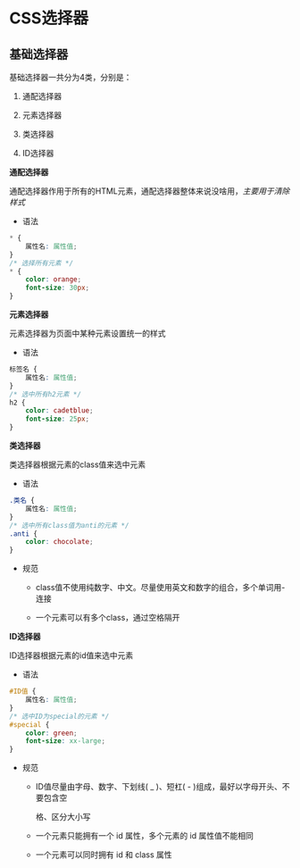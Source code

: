 # CSS选择器

## 基础选择器

基础选择器一共分为4类，分别是：

1. 通配选择器

2. 元素选择器

3. 类选择器

4. ID选择器

**通配选择器**

通配选择器作用于所有的HTML元素，通配选择器整体来说没啥用，*主要用于清除样式*

- 语法

```css
* {
    属性名: 属性值;
}
/* 选择所有元素 */
* {
    color: orange;
    font-size: 30px;
}
```

**元素选择器**

元素选择器为页面中某种元素设置统一的样式

- 语法

```css
标签名 {
    属性名: 属性值;
}
/* 选中所有h2元素 */
h2 {
    color: cadetblue;
    font-size: 25px;
}
```

**类选择器**

类选择器根据元素的class值来选中元素

- 语法

```css
.类名 {
    属性名: 属性值;
}
/* 选中所有class值为anti的元素 */
.anti {
    color: chocolate;
}
```

- 规范
  
  - class值不使用纯数字、中文。尽量使用英文和数字的组合，多个单词用-连接
  
  - 一个元素可以有多个class，通过空格隔开

**ID选择器**

ID选择器根据元素的id值来选中元素

- 语法

```css
#ID值 {
    属性名: 属性值;
}
/* 选中ID为special的元素 */
#special {
    color: green;
    font-size: xx-large;
}
```

- 规范
  
  - ID值尽量由字母、数字、下划线( _ )、短杠( - )组成，最好以字母开头、不要包含空
    
    格、区分大小写
  
  - 一个元素只能拥有一个 id 属性，多个元素的 id 属性值不能相同
  
  - 一个元素可以同时拥有 id 和 class 属性
